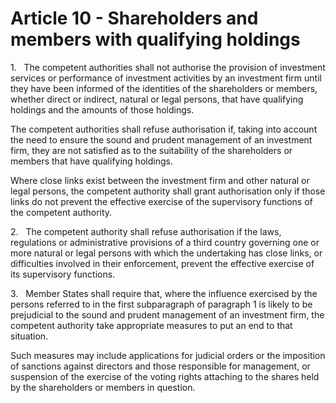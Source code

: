 # Article 10 - Shareholders and members with qualifying holdings


1.   The competent authorities shall not authorise the provision of investment services or performance of investment activities by an investment firm until they have been informed of the identities of the shareholders or members, whether direct or indirect, natural or legal persons, that have qualifying holdings and the amounts of those holdings.

The competent authorities shall refuse authorisation if, taking into account the need to ensure the sound and prudent management of an investment firm, they are not satisfied as to the suitability of the shareholders or members that have qualifying holdings.

Where close links exist between the investment firm and other natural or legal persons, the competent authority shall grant authorisation only if those links do not prevent the effective exercise of the supervisory functions of the competent authority.

2.   The competent authority shall refuse authorisation if the laws, regulations or administrative provisions of a third country governing one or more natural or legal persons with which the undertaking has close links, or difficulties involved in their enforcement, prevent the effective exercise of its supervisory functions.

3.   Member States shall require that, where the influence exercised by the persons referred to in the first subparagraph of paragraph 1 is likely to be prejudicial to the sound and prudent management of an investment firm, the competent authority take appropriate measures to put an end to that situation.

Such measures may include applications for judicial orders or the imposition of sanctions against directors and those responsible for management, or suspension of the exercise of the voting rights attaching to the shares held by the shareholders or members in question.
